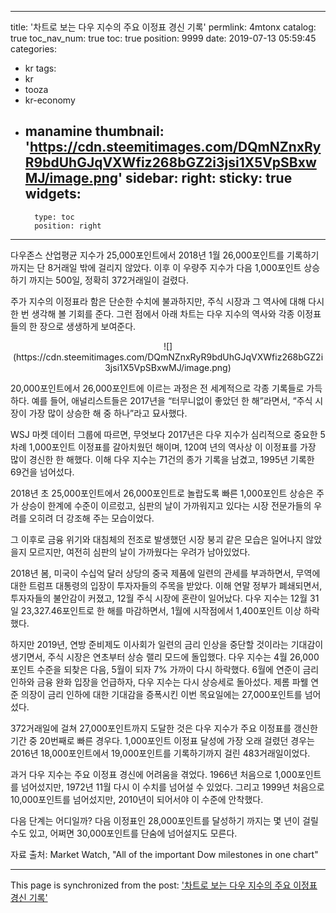 
---
title: '차트로 보는 다우 지수의 주요 이정표 경신 기록'
permlink: 4mtonx
catalog: true
toc_nav_num: true
toc: true
position: 9999
date: 2019-07-13 05:59:45
categories:
- kr
tags:
- kr
- tooza
- kr-economy
- manamine
thumbnail: 'https://cdn.steemitimages.com/DQmNZnxRyR9bdUhGJqVXWfiz268bGZ2i3jsi1X5VpSBxwMJ/image.png'
sidebar:
    right:
        sticky: true
widgets:
    -
        type: toc
        position: right
---


다우존스 산업평균 지수가 25,000포인트에서 2018년 1월 26,000포인트를 기록하기까지는 단 8거래일 밖에 걸리지 않았다. 이후 이 우량주 지수가 다음 1,000포인트 상승하기 까지는 500일, 정확히 372거래일이 걸렸다.​

주가 지수의 이정표라 함은 단순한 수치에 불과하지만, 주식 시장과 그 역사에 대해 다시 한 번 생각해 볼 기회를 준다. 그런 점에서 아래 차트는 다우 지수의 역사와 각종 이정표들의 한 장으로 생생하게 보여준다.

<center>
![](https://cdn.steemitimages.com/DQmNZnxRyR9bdUhGJqVXWfiz268bGZ2i3jsi1X5VpSBxwMJ/image.png)
</center>

20,000포인트에서 26,000포인트에 이르는 과정은 전 세계적으로 각종 기록들로 가득하다. 예를 들어, 애널리스트들은 2017년을 “터무니없이 좋았던 한 해”라면서, “주식 시장이 가장 많이 상승한 해 중 하나”라고 묘사했다.​

WSJ 마켓 데이터 그룹에 따르면, 무엇보다 2017년은 다우 지수가 심리적으로 중요한 5차례 1,000포인트 이정표를 갈아치웠던 해이며, 120여 년의 역사상 이 이정표를 가장 많이 경신한 한 해했다. 이해 다우 지수는 71건의 종가 기록을 남겼고, 1995년 기록한 69건을 넘어섰다.​

2018년 초 25,000포인트에서 26,000포인트로 놀랍도록 빠른 1,000포인트 상승은 주가 상승이 한계에 수준이 이르렀고, 심판의 날이 가까워지고 있다는 시장 전문가들의 우려를 오히려 더 강조해 주는 모습이었다.​

그 이후로 금융 위기와 대침체의 전조로 발생했던 시장 붕괴 같은 모습은 일어나지 않았을지 모르지만, 여전히 심판의 날이 가까웠다는 우려가 남아있었다.​

2018년 봄, 미국이 수십억 달러 상당의 중국 제품에 일련의 관세를 부과하면서, 무역에 대한 트럼프 대통령의 입장이 투자자들의 주목을 받았다. 이해 연말 정부가 폐쇄되면서, 투자자들의 불안감이 커졌고, 12월 주식 시장에 혼란이 일어났다. 다우 지수는 12월 31일 23,327.46포인트로 한 해를 마감하면서, 1월에 시작점에서 1,400포인트 이상 하락했다.​

하지만 2019년, 연방 준비제도 이사회가 일련의 금리 인상을 중단할 것이라는 기대감이 생기면서, 주식 시장은 연초부터 상승 랠리 모드에 돌입했다. 다우 지수는 4월 26,000포인트 수준을 되찾은 다음, 5월이 되자 7% 가까이 다시 하락했다. 6월에 연준이 금리 인하와 금융 완화 입장을 언급하자, 다우 지수는 다시 상승세로 돌아섰다. 제롬 파웰 연준 의장이 금리 인하에 대한 기대감을 증폭시킨 이번 목요일에는 27,000포인트를 넘어섰다.​

372거래일에 걸쳐 27,000포인트까지 도달한 것은 다우 지수가 주요 이정표를 갱신한 기간 중 20번째로 빠른 경우다. 1,000포인트 이정표 달성에 가장 오래 걸렸던 경우는 2016년 18,000포인트에서 19,000포인트를 기록하기까지 걸린 483거래일이었다.​

과거 다우 지수는 주요 이정표 경신에 어려움을 겪었다. 1966년 처음으로 1,000포인트를 넘어섰지만, 1972년 11월 다시 이 수치를 넘어설 수 있었다. 그리고 1999년 처음으로 10,000포인트를 넘어섰지만, 2010년이 되어서야 이 수준에 안착했다.​

다음 단계는 어디일까? 다음 이정표인 28,000포인트를 달성하기 까지는 몇 년이 걸릴 수도 있고, 어쩌면 30,000포인트를 단숨에 넘어설지도 모른다.​

자료 출처: Market Watch, "All of the important Dow milestones in one chart"

- - -

This page is synchronized from the post: ['차트로 보는 다우 지수의 주요 이정표 경신 기록'](https://steemit.com/@pius.pius/4mtonx)
